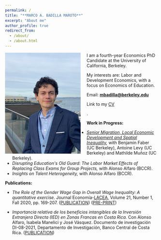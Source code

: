 ```yaml
---
permalink: /
title: "**MARCO A. BADILLA MAROTO**"
excerpt: "About me"
author_profile: true
redirect_from: 
  - /about/
  - /about.html
---
```


<img class="img-responsive" style="float: left; margin: 0px 20px 5px 0px;" src="/images/photo2.jpg" width="250"> 

I am a fourth-year Economics PhD Candidate at the University of California, Berkeley. 

My interests are: Labor and Development Economics, with a focus on Economics of Education.

Email: **mbadilla@berkeley.edu**

Link to my [CV](/files/CV_MA_BADILLA.pdf)  

.

**Work in Progress:**

* *[Senior Migration, Local Economic Development and Spatial Inequality](/files/Mobile_Seniors.pdf),* with Benjamin Faber (UC Berkeley), Antoine Levy (UC Berkeley) and Mathilde Muñoz (UC Berkeley).
* *Disrupting Education's Old Guard: The Labor Market Effects of Replacing Class Exams for Group Projects,* with Alonso Alfaro (BCCR).
* *Insights on Talent Heterogeneity,* with Alonso Alfaro (BCCR).

**Publications:** 

* *The Role of the Gender Wage Gap in Overall Wage Inequality: A quantitative exercise.* 
Journal Economía-[LACEA](https://economia.lse.ac.uk/), Volume 21, Number 1, Fall 2020, pp. 169-207. ([PUBLICATION](https://economia.lse.ac.uk/articles/10.1353/eco.2020.0010)) ([PRE-PRINT](/files/MA_BADILLA_LACEA_GENDER_GAP.pdf)) 

* *Importancia relativa de los beneficios intangibles de la Inversión Extranjera Directa (IED) en Zonas Francas en Costa Rica.* 
Con Alonso Alfaro, Isabela Manelici y José Vásquez. Documento de investigación DI-08-2021, Departamento de Investigación, Banco Central de Costa Rica.
([PUBLICATION](/files/BCCR_IED.pdf))

